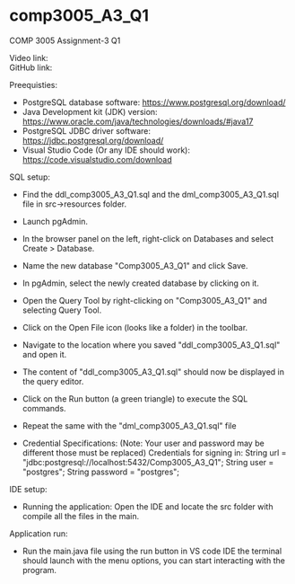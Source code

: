 # comp3005_A3_Q1

COMP 3005 Assignment-3 Q1

Video link:  
GitHub link: 

Preequisties:

- PostgreSQL database software: https://www.postgresql.org/download/
- Java Development kit (JDK) version: https://www.oracle.com/java/technologies/downloads/#java17
- PostgreSQL JDBC driver software: https://jdbc.postgresql.org/download/
- Visual Studio Code (Or any IDE should work): https://code.visualstudio.com/download

SQL setup:
- Find the ddl_comp3005_A3_Q1.sql and the dml_comp3005_A3_Q1.sql file in src->resources folder.
- Launch pgAdmin.
- In the browser panel on the left, right-click on Databases and select Create > Database.
- Name the new database "Comp3005_A3_Q1" and click Save.
- In pgAdmin, select the newly created database by clicking on it.
- Open the Query Tool by right-clicking on "Comp3005_A3_Q1" and selecting Query Tool.
- Click on the Open File icon (looks like a folder) in the toolbar.
- Navigate to the location where you saved "ddl_comp3005_A3_Q1.sql" and open it.
- The content of "ddl_comp3005_A3_Q1.sql" should now be displayed in the query editor.
- Click on the Run button (a green triangle) to execute the SQL commands.
- Repeat the same with the "dml_comp3005_A3_Q1.sql" file

- Credential Specifications: (Note: Your user and password may be 
				different those must be replaced)
  Credentials for signing in:
        String url = "jdbc:postgresql://localhost:5432/Comp3005_A3_Q1";
        String user = "postgres";
        String password = "postgres";

IDE setup:
- Running the application: Open the IDE and locate the src folder with compile all 
 the files in the main.

Application run:
- Run the main.java file using the run button in VS code IDE the terminal should launch
 with the menu options, you can start interacting with the program.




 
